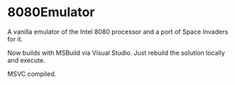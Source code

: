# 8080Emulator

A vanilla emulator of the Intel 8080 processor and a port of Space Invaders for it.

Now builds with MSBuild via Visual Studio. Just rebuild the solution locally and execute. 

MSVC compiled. 